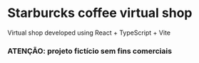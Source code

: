 # Starburcks coffee virtual shop

Virtual shop developed using React + TypeScript + Vite

### ATENÇÃO: projeto fictício sem fins comerciais
